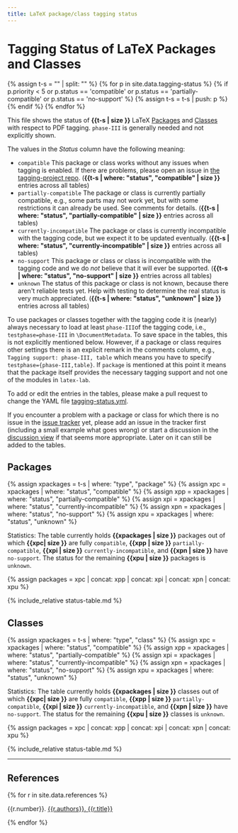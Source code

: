 ```yaml
---
title: LaTeX package/class tagging status
---
```

<style>
td.compatible {background-color: #DDFFDD55;font-weight:bold;}
td.partially-compatible {background-color: #FFFFDD55;font-weight:bold;}
td.no-support {background-color: #FFDDDD55;font-weight:bold;}
td.currently-incompatible {font-weight:bold;}
td.unknown {background-color: #FFEE9955;font-weight:bold;}
td.date {white-space: nowrap;font-size:90%;}
.markdown-body table tr { vertical-align: baseline;}
.markdown-body table thead tr { border-bottom: solid thick black;}
</style>
<script src="sorttable.js"></script>



# Tagging Status of LaTeX Packages and Classes

{% assign t-s = "" | split: "" %}
{% for p in site.data.tagging-status %}
{% if p.priority < 5
or p.status == 'compatible'
or p.status == 'partially-compatible'
or p.status == 'no-support'
%}
{% assign t-s = t-s | push: p %}
{% endif %}
{% endfor %}

This file shows the status of **{{t-s | size }}** LaTeX [Packages](#packages) and [Classes](#classes)
with respect to PDF tagging. `phase-III` is generally needed and not explicitly shown.

The values in the *Status* column have the following meaning:

- `compatible` This package or class works without any issues when tagging is enabled. If there are problems, please open an issue in [the tagging-project repo](https://github.com/latex3/tagging-project/issues). (**{{t-s | where: "status", "compatible" | size }}** entries across all tables)
- `partially-compatible` The package or class is currently partially compatible, e.g., some parts may not work yet, but with some restrictions it can already be used. See comments for details. (**{{t-s | where: "status", "partially-compatible" | size }}** entries across all tables)
- `currently-incompatible` The package or class is currently incompatible with the tagging code, but we expect it to be updated eventually. (**{{t-s | where: "status", "currently-incompatible" | size }}** entries across all tables)
- `no-support` This package or class or class is incompatible with the tagging code and we do *not* believe that it will ever be supported. (**{{t-s | where: "status", "no-support" | size }}** entries across all tables)
- `unknown` The status of this package or class is not known, because there aren't reliable tests yet. Help with testing to determine the real status is very much appreciated. (**{{t-s | where: "status", "unknown" | size }}** entries across all tables)

To use packages or classes together with the tagging code it is (nearly) always necessary to load at least `phase-III`of the tagging code, i.e., `testphase=phase-III` in `\DocumentMetadata`. To save space in the tables, this is not explicitly mentioned below. However, if a package or class requires other settings there is an explicit remark in the comments column, e.g., `Tagging support: phase-III, table` which means you have to specify `testphase={phase-III,table}`. If `package` is mentioned at this point it means that the package itself provides the necessary tagging support and not one of the modules in `latex-lab`.


To add or edit the entries in the tables, please make a pull request to change the YAML file
[tagging-status.yml](https://github.com/latex3/tagging-project/blob/main/_data/tagging-status.yml).

If you encounter a problem with a package or class for which there is no issue in the [issue tracker](https://github.com/latex3/tagging-project/issues) yet, please add an issue in the tracker first (including a small example what goes wrong) or start a discussion  in the [discussion view](https://github.com/latex3/tagging-project/discussions) if that seems more appropriate. Later on it can still be added to the tables.


## Packages

{% assign xpackages = t-s | where: "type", "package" %}
{% assign xpc = xpackages | where: "status", "compatible" %}
{% assign xpp = xpackages | where: "status", "partially-compatible" %}
{% assign xpi = xpackages | where: "status", "currently-incompatible" %}
{% assign xpn = xpackages | where: "status", "no-support" %}
{% assign xpu = xpackages | where: "status", "unknown" %}

Statistics: The table currently holds **{{xpackages | size }}** packages out of which
**{{xpc| size }}**  are fully `compatible`,
**{{xpp | size }}** `partially-compatible`,
**{{xpi | size }}** `currently-incompatible`, and
**{{xpn | size }}** have  `no-support`.
The status for the remaining **{{xpu | size }}** packages is `unknown`.

{% assign packages = xpc | concat: xpp | concat: xpi | concat: xpn | concat: xpu %}

{% include_relative status-table.md %}


## Classes


{% assign xpackages = t-s | where: "type", "class" %}
{% assign xpc = xpackages | where: "status", "compatible" %}
{% assign xpp = xpackages | where: "status", "partially-compatible" %}
{% assign xpi = xpackages | where: "status", "currently-incompatible" %}
{% assign xpn = xpackages | where: "status", "no-support" %}
{% assign xpu = xpackages | where: "status", "unknown" %}

Statistics: The table currently holds **{{xpackages | size }}** classes out of which
**{{xpc| size }}**  are fully `compatible`,
**{{xpp | size }}** `partially-compatible`,
**{{xpi | size }}** `currently-incompatible`, and
**{{xpn | size }}** have  `no-support`.
The status for the remaining **{{xpu | size }}** classes is `unknown`.

{% assign packages = xpc | concat: xpp | concat: xpi | concat: xpn | concat: xpu %}

{% include_relative status-table.md %}


----


## References

{% for r in site.data.references %}
<p id="ref{{r.number}}"><span>{{r.number}}. </span> <a href="{{r.url}}"><span>{{r.authors}}.</span> <span>{{r.title}}</span></a></p>
{% endfor %}

